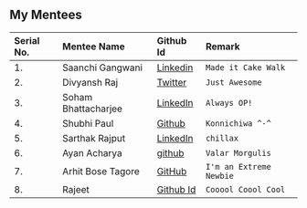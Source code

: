 ## My Mentees

| Serial No. | Mentee Name | Github Id  | Remark |
|:--|:--|:--|:--|
| 1. | Saanchi Gangwani | [Linkedin](https://www.linkedin.com/in/saanchi-gangwani-b68002182/)  | `Made it Cake Walk`  |
| 2. | Divyansh Raj | [Twitter](https://twitter.com/divyanshraj04) | `Just Awesome` |
| 3. | Soham Bhattacharjee | [LinkedIn](https://www.linkedin.com/in/sohambhattacharjee/)  | `Always OP!` |
| 4. | Shubhi Paul | [Github](https://github.com/Shubhi-Paul)  | `Konnichiwa ^-^` |
| 5. | Sarthak Rajput | [LinkedIn](https://www.linkedin.com/in/sarthak-rajput-6b924a15b/)  | `chillax` |
| 6. | Ayan Acharya | [github](https://github.com/AveAng02) | `Valar Morgulis` |
| 7. | Arhit Bose Tagore | [GitHub](https://github.com/CaptAlpha)  | `I'm an Extreme Newbie` |
| 8. | Rajeet | [Github Id](https://github.com/Rajeet10)  | `Cooool Coool Cool` |
